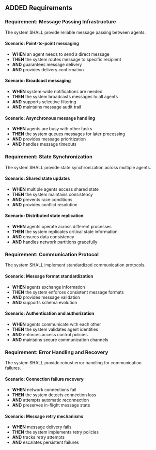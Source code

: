 ## ADDED Requirements
### Requirement: Message Passing Infrastructure
The system SHALL provide reliable message passing between agents.

#### Scenario: Point-to-point messaging
- **WHEN** an agent needs to send a direct message
- **THEN** the system routes message to specific recipient
- **AND** guarantees message delivery
- **AND** provides delivery confirmation

#### Scenario: Broadcast messaging
- **WHEN** system-wide notifications are needed
- **THEN** the system broadcasts messages to all agents
- **AND** supports selective filtering
- **AND** maintains message audit trail

#### Scenario: Asynchronous message handling
- **WHEN** agents are busy with other tasks
- **THEN** the system queues messages for later processing
- **AND** provides message prioritization
- **AND** handles message timeouts

### Requirement: State Synchronization
The system SHALL provide state synchronization across multiple agents.

#### Scenario: Shared state updates
- **WHEN** multiple agents access shared state
- **THEN** the system maintains consistency
- **AND** prevents race conditions
- **AND** provides conflict resolution

#### Scenario: Distributed state replication
- **WHEN** agents operate across different processes
- **THEN** the system replicates critical state information
- **AND** ensures data consistency
- **AND** handles network partitions gracefully

### Requirement: Communication Protocol
The system SHALL implement standardized communication protocols.

#### Scenario: Message format standardization
- **WHEN** agents exchange information
- **THEN** the system enforces consistent message formats
- **AND** provides message validation
- **AND** supports schema evolution

#### Scenario: Authentication and authorization
- **WHEN** agents communicate with each other
- **THEN** the system validates agent identities
- **AND** enforces access control policies
- **AND** maintains secure communication channels

### Requirement: Error Handling and Recovery
The system SHALL provide robust error handling for communication failures.

#### Scenario: Connection failure recovery
- **WHEN** network connections fail
- **THEN** the system detects connection loss
- **AND** attempts automatic reconnection
- **AND** preserves in-flight message state

#### Scenario: Message retry mechanisms
- **WHEN** message delivery fails
- **THEN** the system implements retry policies
- **AND** tracks retry attempts
- **AND** escalates persistent failures